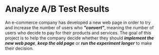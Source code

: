 # Analyze A/B Test Results
An e-commerce company has developed a new web page in order to try and increase the number of users who ***"convert"***, meaning the number of users who decide to pay for their products and services. The goal of this project is to help the company decide whether they should ***implement the new web page***, ***keep the old page*** or ***run the experiment longer*** to make their decision.
